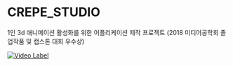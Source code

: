# CREPE_STUDIO
1인 3d 애니메이션 활성화를 위한 어플리케이션 제작 프로젝트 (2018 미디어공학회 졸업작품 및 캡스톤 대회 우수상)

[![Video Label](http://img.youtube.com/vi/uLR1RNqJ1Mw/0.jpg)](https://youtu.be/9EC5jIgnba8) 
